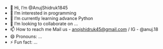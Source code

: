 - 👋 Hi, I’m @AnujShidruk1845
- 👀 I’m interested in programming
- 🌱 I’m currently learning advance Python
- 💞️ I’m looking to collaborate on ...
- 📫 How to reach me Mail us - anojshidruk45@gmail.com / IG - @anuj.18
- 😄 Pronouns: ...
- ⚡ Fun fact: ...

<!---
AnujShidruk1845/AnujShidruk1845 is a ✨ special ✨ repository because its `README.md` (this file) appears on your GitHub profile.
You can click the Preview link to take a look at your changes.
--->
